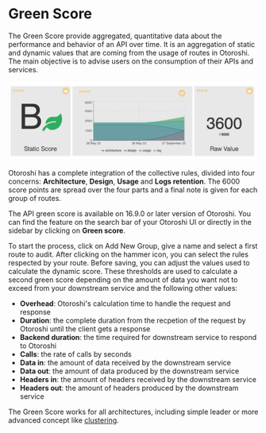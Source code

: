 # Green Score

The Green Score provide aggregated, quantitative data about the performance and behavior of an API over time. It is an aggregation of static and dynamic values that are coming from the usage of routes in Otoroshi. The main objective is to advise users on the consumption of their APIs and services.

<img src="../imgs/greenscore.png" />

Otoroshi has a complete integration of the collective rules, divided into four concerns: **Architecture**, **Design**, **Usage** and **Logs retention**. The 6000 score points are spread over the four parts and a final note is given for each group of routes.

The API green score is available on 16.9.0 or later version of Otoroshi. You can find the feature on the search bar of your Otoroshi UI or directly in the sidebar by clicking on **Green score**.

To start the process, click on Add New Group, give a name and select a first route to audit. After clicking on the hammer icon, you can select the rules respected by your route. Before saving, you can adjust the values used to calculate the dynamic score. These thresholds are used to calculate a second green score depending on the amount of data you want not to exceed from your downstream service and the following other values: 

* **Overhead**: Otoroshi's calculation time to handle the request and response
* **Duration**: the complete duration from the recpetion of the request by Otoroshi until the client gets a response
* **Backend duration**: the time required for downstream service to respond to Otoroshi
* **Calls**: the rate of calls by seconds
* **Data in**: the amount of data received by the downstream service
* **Data out**: the amount of data produced by the downstream service
* **Headers in**: the amount of headers received by the downstream service
* **Headers out**: the amount of headers produced by the downstream service

The Green Score works for all architectures, including simple leader or more advanced concept like [clustering](https://maif.github.io/otoroshi/manual/deploy/clustering.html).